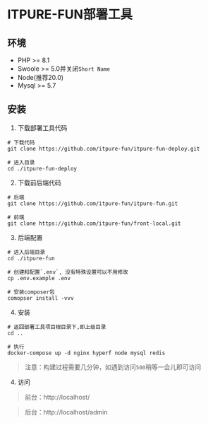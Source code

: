 # ITPURE-FUN部署工具

## 环境

- PHP >= 8.1
- Swoole >= 5.0并关闭`Short Name`
- Node(推荐20.0)
- Mysql >= 5.7

## 安装

1. 下载部署工具代码

```shell
# 下载代码
git clone https://github.com/itpure-fun/itpure-fun-deploy.git

# 进入目录
cd ./itpure-fun-deploy
```

2. 下载前后端代码

```shell
# 后端
git clone https://github.com/itpure-fun/itpure-fun.git

# 前端
git clone https://github.com/itpure-fun/front-local.git
```

3. 后端配置

```shell
# 进入后端目录
cd ./itpure-fun

# 创建和配置`.env`, 没有特殊设置可以不用修改
cp .env.example .env

# 安装composer包
comopser install -vvv
```

4. 安装

```shell
# 返回部署工具项目根目录下,即上级目录
cd ..

# 执行
docker-compose up -d nginx hyperf node mysql redis
```

> 注意：构建过程需要几分钟，如遇到访问`500`稍等一会儿即可访问

4. 访问

> 前台：http://localhost/

> 后台：http://localhost/admin
  